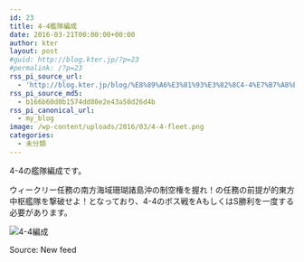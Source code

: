 ```yaml
---
id: 23
title: 4-4艦隊編成
date: 2016-03-21T00:00:00+00:00
author: kter
layout: post
#guid: http://blog.kter.jp/?p=23
#permalink: /?p=23
rss_pi_source_url:
  - 'http://blog.kter.jp/blog/%E8%89%A6%E3%81%93%E3%82%8C4-4%E7%B7%A8%E6%88%90/'
rss_pi_source_md5:
  - b166b60d0b1574dd80e2e43a50d26d4b
rss_pi_canonical_url:
  - my_blog
image: /wp-content/uploads/2016/03/4-4-fleet.png
categories:
  - 未分類
---
```

4-4の艦隊編成です。

ウィークリー任務の南方海域珊瑚諸島沖の制空権を握れ！の任務の前提が的東方中枢艦隊を撃破せよ！となっており、4-4のボス戦をAもしくはS勝利を一度する必要があります。

![4-4編成](http://img.kter.jp/2016/0321/4-4-fleet.png)

Source: New feed